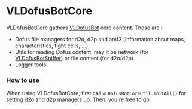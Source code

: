 # VLDofusBotCore

VLDofusBotCore gathers [VLDofusBot](https://github.com/viclew1/VLDofusBot) core content. These are :

- Dofus file managers for d2o, d2p and amf3 (information about maps, characteristics, fight cells, ...)
- Utils for reading Dofus content, may it be network
  (for [VLDofusBotSniffer](https://github.com/viclew1/VLDofusBotSniffer)) or file content (for d2o/d2p)
- Logger tools

### How to use

When using VLDofusBotCore, first call `VLDofusBotCoreUtil.initAll()` for setting d2o and d2p managers up. Then, you're
free to go.
